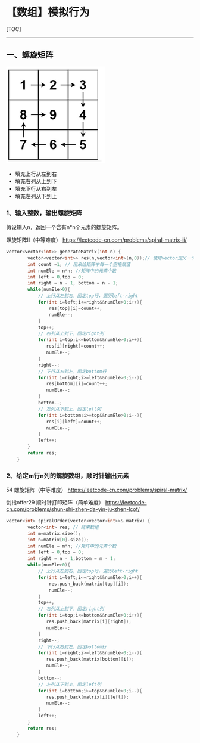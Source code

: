 # 【数组】模拟行为



[TOC]

------

## 一、螺旋矩阵

![螺旋矩阵](.\插图\螺旋矩阵.png)

- 填充上行从左到右
- 填充右列从上到下
- 填充下行从右到左
- 填充左列从下到上

### 1、输入整数，输出螺旋矩阵

假设输入n，返回一个含有n*n个元素的螺旋矩阵。

  螺旋矩阵II（中等难度）  https://leetcode-cn.com/problems/spiral-matrix-ii/

```c++
vector<vector<int>> generateMatrix(int n) {
        vector<vector<int>> res(n,vector<int>(n,0));// 使用vector定义一个固定长度的二维数组
        int count =1; // 用来给矩阵中每一个空格赋值
        int numEle = n*n; //矩阵中的元素个数
        int left = 0,top = 0;
        int right = n - 1, bottom = n - 1;
        while(numEle>0){
            // 上行从左到右，固定top行，遍历left-right
            for(int i=left;i<=right&&numEle>0;i++){
                res[top][i]=count++;
                numEle--;
            }
            top++;
            // 右列从上到下，固定right列
            for(int i=top;i<=bottom&&numEle>0;i++){
               res[i][right]=count++;
               numEle--;
            } 
            right--;
            // 下行从右到左，固定bottom行
            for(int i=right;i>=left&&numEle>0;i--){
               res[bottom][i]=count++;
               numEle--;
            } 
            bottom--;
            // 左列从下到上，固定left列
            for(int i=bottom;i>=top&&numEle>0;i--){
               res[i][left]=count++;
               numEle--;
            } 
            left++;
        }
        return res;
    }
```

### 2、给定m行n列的螺旋数组，顺时针输出元素

54  螺旋矩阵（中等难度）  https://leetcode-cn.com/problems/spiral-matrix/ 

剑指offer29  顺时针打印矩阵（简单难度）  https://leetcode-cn.com/problems/shun-shi-zhen-da-yin-ju-zhen-lcof/

```c++
vector<int> spiralOrder(vector<vector<int>>& matrix) {
        vector<int> res; // 结果数组
        int m=matrix.size();
        int n=matrix[0].size();
        int numEle = m*n; //矩阵中的元素个数
        int left = 0,top = 0;
        int right = n - 1,bottom = m - 1;
        while(numEle>0){
            // 上行从左到右，固定top行，遍历left-right
            for(int i=left;i<=right&&numEle>0;i++){
                res.push_back(matrix[top][i]);
                numEle--;
            }
            top++;
            // 右列从上到下，固定right列
            for(int i=top;i<=bottom&&numEle>0;i++){
               res.push_back(matrix[i][right]);
               numEle--;
            } 
            right--;
            // 下行从右到左，固定bottom行
            for(int i=right;i>=left&&numEle>0;i--){
               res.push_back(matrix[bottom][i]);
               numEle--;
            } 
            bottom--;
            // 左列从下到上，固定left列
            for(int i=bottom;i>=top&&numEle>0;i--){
               res.push_back(matrix[i][left]);
               numEle--;
            } 
            left++;
        }
        return res;
    }
```

